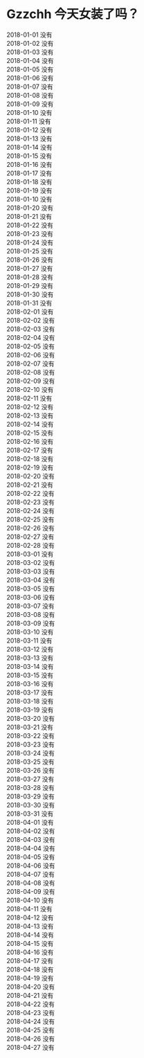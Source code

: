 # Gzzchh 今天女装了吗？
2018-01-01 没有<br>
2018-01-02 没有<br>
2018-01-03 没有<br>
2018-01-04 没有<br>
2018-01-05 没有<br>
2018-01-06 没有<br>
2018-01-07 没有<br>
2018-01-08 没有<br>
2018-01-09 没有<br>
2018-01-10 没有<br>
2018-01-11 没有<br>
2018-01-12 没有<br>
2018-01-13 没有<br>
2018-01-14 没有<br>
2018-01-15 没有<br>
2018-01-16 没有<br>
2018-01-17 没有<br>
2018-01-18 没有<br>
2018-01-19 没有<br>
2018-01-10 没有<br>
2018-01-20 没有<br>
2018-01-21 没有<br>
2018-01-22 没有<br>
2018-01-23 没有<br>
2018-01-24 没有<br>
2018-01-25 没有<br>
2018-01-26 没有<br>
2018-01-27 没有<br>
2018-01-28 没有<br>
2018-01-29 没有<br>
2018-01-30 没有<br>
2018-01-31 没有<br>
2018-02-01 没有<br>
2018-02-02 没有<br>
2018-02-03 没有<br>
2018-02-04 没有<br>
2018-02-05 没有<br>
2018-02-06 没有<br>
2018-02-07 没有<br>
2018-02-08 没有<br>
2018-02-09 没有<br>
2018-02-10 没有<br>
2018-02-11 没有<br>
2018-02-12 没有<br>
2018-02-13 没有<br>
2018-02-14 没有<br>
2018-02-15 没有<br>
2018-02-16 没有<br>
2018-02-17 没有<br>
2018-02-18 没有<br>
2018-02-19 没有<br>
2018-02-20 没有<br>
2018-02-21 没有<br>
2018-02-22 没有<br>
2018-02-23 没有<br>
2018-02-24 没有<br>
2018-02-25 没有<br>
2018-02-26 没有<br>
2018-02-27 没有<br>
2018-02-28 没有<br>
2018-03-01 没有<br>
2018-03-02 没有<br>
2018-03-03 没有<br>
2018-03-04 没有<br>
2018-03-05 没有<br>
2018-03-06 没有<br>
2018-03-07 没有<br>
2018-03-08 没有<br>
2018-03-09 没有<br>
2018-03-10 没有<br>
2018-03-11 没有<br>
2018-03-12 没有<br>
2018-03-13 没有<br>
2018-03-14 没有<br>
2018-03-15 没有<br>
2018-03-16 没有<br>
2018-03-17 没有<br>
2018-03-18 没有<br>
2018-03-19 没有<br>
2018-03-20 没有<br>
2018-03-21 没有<br>
2018-03-22 没有<br>
2018-03-23 没有<br>
2018-03-24 没有<br>
2018-03-25 没有<br>
2018-03-26 没有<br>
2018-03-27 没有<br>
2018-03-28 没有<br>
2018-03-29 没有<br>
2018-03-30 没有<br>
2018-03-31 没有<br>
2018-04-01 没有<br>
2018-04-02 没有<br>
2018-04-03 没有<br>
2018-04-04 没有<br>
2018-04-05 没有<br>
2018-04-06 没有<br>
2018-04-07 没有<br>
2018-04-08 没有<br>
2018-04-09 没有<br>
2018-04-10 没有<br>
2018-04-11 没有<br>
2018-04-12 没有<br>
2018-04-13 没有<br>
2018-04-14 没有<br>
2018-04-15 没有<br>
2018-04-16 没有<br>
2018-04-17 没有<br>
2018-04-18 没有<br>
2018-04-19 没有<br>
2018-04-20 没有<br>
2018-04-21 没有<br>
2018-04-22 没有<br>
2018-04-23 没有<br>
2018-04-24 没有<br>
2018-04-25 没有<br>
2018-04-26 没有<br>
2018-04-27 没有<br>
